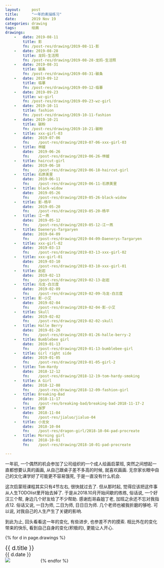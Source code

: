 ```yaml
---
layout:     post
title:      "一年的素描练习"
date:       2019 Nov 19
categories: drawing
tags:       绘画
drawings:
    -   date: 2019-08-11
        title: 影
        fn: /post-res/drawing/2019-08-11-影
    -   date: 2019-08-28
        title: 龙妈-生活照
        fn: /post-res/drawing/2019-08-28-龙妈-生活照
    -   date: 2019-08-31
        title: 碳条
        fn: /post-res/drawing/2019-08-31-碳条
    -   date: 2019-09-12
        title: 临摹
        fn: /post-res/drawing/2019-09-12-临摹
    -   date: 2019-09-23
        title: wz-girl
        fn: /post-res/drawing/2019-09-23-wz-girl
    -   date: 2019-10-11
        title: fashion
        fn: /post-res/drawing/2019-10-11-fashion
    -   date: 2019-10-21
        title: 碳粉
        fn: /post-res/drawing/2019-10-21-碳粉
    -   title: xxx-girl-03
        date:  2019-07-06
        fn:    /post-res/drawing/2019-07-06-xxx-girl-03
    -   title: 林媛
        date:  2019-06-26
        fn:    /post-res/drawing/2019-06-26-林媛
    -   title: haircut-girl
        date:  2019-06-18
        fn:    /post-res/drawing/2019-06-18-haircut-girl
    -   title: 石原美里
        date:  2019-06-11
        fn:    /post-res/drawing/2019-06-11-石原美里
    -   title: black-widow
        date:  2019-05-26
        fn:    /post-res/drawing/2019-05-26-black-widow
    -   title: 影-杨平
        date:  2019-05-20
        fn:    /post-res/drawing/2019-05-20-杨平
    -   title: 江一燕
        date:  2019-05-12
        fn:    /post-res/drawing/2019-05-12-江一燕
    -   title: Daenerys-Targaryen
        date:  2019-04-09
        fn:    /post-res/drawing/2019-04-09-Daenerys-Targaryen
    -   title: xxx-girl-02
        date:  2019-03-13
        fn:    /post-res/drawing/2019-03-13-xxx-girl-02
    -   title: xxx-girl-01
        date:  2019-03-10
        fn:    /post-res/drawing/2019-03-10-xxx-girl-01
    -   title: 赵岩
        date:  2019-02-13
        fn:    /post-res/drawing/2019-02-13-赵岩
    -   title: 马龙-白兰度
        date:  2019-02-09
        fn:    /post-res/drawing/2019-02-09-马龙-白兰度
    -   title: 影-小艾
        date:  2019-02-04
        fn:    /post-res/drawing/2019-02-04-影-小艾
    -   title: Skull
        date:  2019-02-02
        fn:    /post-res/drawing/2019-02-02-skull
    -   title: Halle Berry
        date:  2019-01-26
        fn:    /post-res/drawing/2019-01-26-halle-berry-2
    -   title: Bumblebee girl
        date:  2019-01-13
        fn:    /post-res/drawing/2019-01-13-bumblebee-girl
    -   title: Girl right side
        date:  2019-01-05
        fn:    /post-res/drawing/2019-01-05-girl-2
    -   title: Tom-Hardy
        date:  2018-12-12
        fn:    /post-res/drawing/2018-12-19-tom-hardy-smoking
    -   title: A Girl
        date:  2018-12-08
        fn:    /post-res/drawing/2018-12-09-fashion-girl
    -   title: Breaking-Bad
        date:  2018-11-17
        fn:    /post-res/breaking-bad/breaking-bad-2018-11-17-2
    -   title: 伽罗
        date:  2018-11-04
        fn:    /post-res/jialuo/jialuo-04
    -   title: 小龙女
        date:  2018-10-04
        fn:    /post-res/dragon-girl/2018-10-04-pad-procreate
    -   title: Morning girl
        date:  2018-10-01
        fn:    /post-res/drawing/2018-10-01-pad-procreate

---
```


<!--excerpt-->

一年前, 一个偶然的机会参加了公司组织的一个成人绘画启蒙班,
突然之间想起一直都想要认真的画画,
从自己跟桌子差不多高的时候, 就喜欢画画.
无奈家长眼中自己的文化课学好了可能更不容易饿死,
于是一直没有什么机会.

这次启蒙班课程其实只有4节左右, 很快就过去了.
但从那时起, 觉得应该把这件事从人生TODOlist里开始去掉了.
于是从2018.10月开始间歇的练练,
俗话说, 一个好汉三个帮, 身边几个好友给了不少帮助.
感谢彪哥淼姐丁老, 加班之余还不忘对我指点12.
俗话又说, 一日为师, 二日为师, 日日日为师.
几个老师也被我折磨的够呛.
可以说, 对我自己的人生产生了关键的影响.

到此为止, 回头看看这一年的变化,
有些进步, 也参差不齐的摸索.
相比外在的变化带来的快乐, 看到自己自身的变化(积极的), 更能让人开心.


{% for d in page.drawings %}
<div style="display: inline-block; width: 22%">
    <div style="font-size: 1.2rem; line-height: 120%;">{{ d.title }}</div>
    <div style="font-size: 1.0rem; line-height: 120%;">{{ d.date }}</div>
    <a href="{{ d.fn }}-big.jpg" target="_blank">
        <img src="{{ d.fn }}-small.jpg" />
    </a>
</div>
{% endfor %}

<!--more-->
